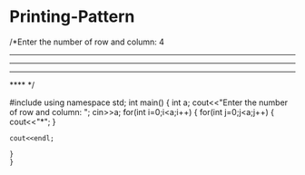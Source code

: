 # Printing-Pattern
/*Enter the number of row and column: 4
**** 
**** 
**** 
**** */


#include<iostream>
using namespace std;
int main()
{
    int a;
    cout<<"Enter the number of row and column: ";
    cin>>a;
    for(int i=0;i<a;i++)
    {
        for(int j=0;j<a;j++)
        {
            cout<<"*";
        }

    cout<<endl;

    }
    }

